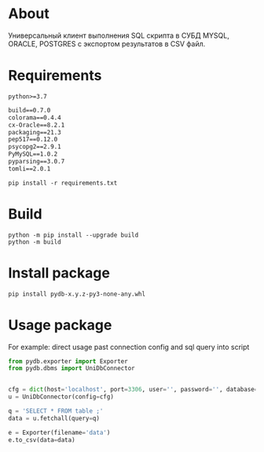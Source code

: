 # About
Универсальный клиент выполнения SQL скрипта в СУБД MYSQL, ORACLE, POSTGRES с экспортом результатов в CSV файл.

# Requirements

`python>=3.7`

```requirements.txt
build==0.7.0
colorama==0.4.4
cx-Oracle==8.2.1
packaging==21.3
pep517==0.12.0
psycopg2==2.9.1
PyMySQL==1.0.2
pyparsing==3.0.7
tomli==2.0.1
```

```shell
pip install -r requirements.txt
```

# Build

```shell
python -m pip install --upgrade build
python -m build
```

# Install package

```shell
pip install pydb-x.y.z-py3-none-any.whl
```

# Usage package

For example: direct usage past connection config and sql query into script

```python
from pydb.exporter import Exporter
from pydb.dbms import UniDbConnector


cfg = dict(host='localhost', port=3306, user='', password='', database='profit', dbms='mysql')
u = UniDbConnector(config=cfg)

q = 'SELECT * FROM table ;'
data = u.fetchall(query=q)

e = Exporter(filename='data')
e.to_csv(data=data)

```